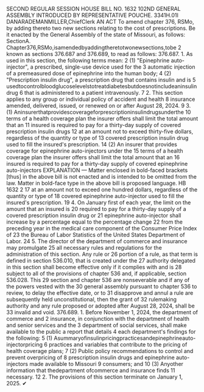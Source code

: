SECOND REGULAR SESSION
HOUSE BILL NO. 1632
102ND GENERAL ASSEMBLY
INTRODUCED BY REPRESENTATIVE POUCHE.
3341H.01I DANARADEMANMILLER,ChiefClerk
AN ACT
To amend chapter 376, RSMo, by adding thereto two new sections relating to the cost of
prescriptions.
Be it enacted by the General Assembly of the state of Missouri, as follows:
SectionA. Chapter376,RSMo,isamendedbyaddingtheretotwonewsections,tobe
2 known as sections 376.687 and 376.689, to read as follows:
376.687. 1. As used in this section, the following terms mean:
2 (1) "Epinephrine auto-injector", a prescribed, single-use device used for the
3 automatic injection of a premeasured dose of epinephrine into the human body;
4 (2) "Prescription insulin drug", a prescription drug that contains insulin and is
5 usedtocontrolbloodglucoselevelstotreatdiabetesbutdoesnotincludeaninsulindrug
6 that is administered to a patient intravenously.
7 2. This section applies to any group or individual policy of accident and health
8 insurance amended, delivered, issued, or renewed on or after August 28, 2024.
9 3. (1) Aninsurerthatprovidescoverageforprescriptioninsulindrugsunderthe
10 terms of a health coverage plan the insurer offers shall limit the total amount that an
11 insured is required to pay for a thirty-day supply of covered prescription insulin drugs
12 at an amount not to exceed thirty-five dollars, regardless of the quantity or type of
13 covered prescription insulin drug used to fill the insured's prescription.
14 (2) An insurer that provides coverage for epinephrine auto-injectors under the
15 terms of a health coverage plan the insurer offers shall limit the total amount that an
16 insured is required to pay for a thirty-day supply of covered epinephrine auto-injectors
EXPLANATION — Matter enclosed in bold-faced brackets [thus] in the above bill is not enacted and is
intended to be omitted from the law. Matter in bold-face type in the above bill is proposed language.
HB 1632 2
17 at an amount not to exceed one hundred dollars, regardless of the quantity or type of
18 covered epinephrine auto-injector used to fill the insured's prescription.
19 4. On January first of each year, the limit on the amount that an insured is
20 required to pay for a thirty-day supply of a covered prescription insulin drug or
21 epinephrine auto-injector shall increase by a percentage equal to the percentage change
22 from the preceding year in the medical care component of the Consumer Price Index of
23 the Bureau of Labor Statistics of the United States Department of Labor.
24 5. The director of the department of commerce and insurance may promulgate
25 all necessary rules and regulations for the administration of this section. Any rule or
26 portion of a rule, as that term is defined in section 536.010, that is created under the
27 authority delegated in this section shall become effective only if it complies with and is
28 subject to all of the provisions of chapter 536 and, if applicable, section 536.028. This
29 section and chapter 536 are nonseverable and if any of the powers vested with the
30 general assembly pursuant to chapter 536 to review, to delay the effective date, or to
31 disapprove and annul a rule are subsequently held unconstitutional, then the grant of
32 rulemaking authority and any rule proposed or adopted after August 28, 2024, shall be
33 invalid and void.
376.689. 1. Before November 1, 2024, the department of commerce and
2 insurance, in conjunction with the department of health and senior services and the
3 department of social services, shall make available to the public a report that details
4 each department's findings for the following:
5 (1) Asummaryofinsulinpricingpracticesandepinephrineauto-injectorpricing
6 practices and variables that contribute to the pricing of health coverage plans;
7 (2) Public policy recommendations to control and prevent overpricing of
8 prescription insulin drugs and epinephrine auto-injectors made available to Missouri
9 consumers; and
10 (3) Anyother information that thedepartment ofcommerce and insurance finds
11 necessary.
12 2. The provisions of this section terminate on January 1, 2025.
✔